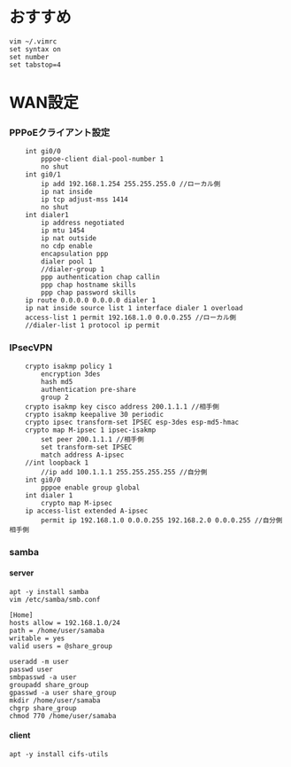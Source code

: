 # おすすめ
    vim ~/.vimrc  
    set syntax on  
    set number  
    set tabstop=4
# WAN設定
### PPPoEクライアント設定
        int gi0/0
            pppoe-client dial-pool-number 1
            no shut
        int gi0/1
            ip add 192.168.1.254 255.255.255.0 //ローカル側
            ip nat inside
            ip tcp adjust-mss 1414
            no shut
        int dialer1
            ip address negotiated
            ip mtu 1454
            ip nat outside
            no cdp enable
            encapsulation ppp
            dialer pool 1
            //dialer-group 1
            ppp authentication chap callin
            ppp chap hostname skills
            ppp chap password skills
        ip route 0.0.0.0 0.0.0.0 dialer 1
        ip nat inside source list 1 interface dialer 1 overload
        access-list 1 permit 192.168.1.0 0.0.0.255 //ローカル側
        //dialer-list 1 protocol ip permit
### IPsecVPN
        crypto isakmp policy 1
            encryption 3des
            hash md5
            authentication pre-share
            group 2
        crypto isakmp key cisco address 200.1.1.1 //相手側
        crypto isakmp keepalive 30 periodic
        crypto ipsec transform-set IPSEC esp-3des esp-md5-hmac
        crypto map M-ipsec 1 ipsec-isakmp
            set peer 200.1.1.1 //相手側
            set transform-set IPSEC
            match address A-ipsec
        //int loopback 1
            //ip add 100.1.1.1 255.255.255.255 //自分側
        int gi0/0
            pppoe enable group global
        int dialer 1
            crypto map M-ipsec
        ip access-list extended A-ipsec
            permit ip 192.168.1.0 0.0.0.255 192.168.2.0 0.0.0.255 //自分側　相手側
### samba
#### server
    apt -y install samba
    vim /etc/samba/smb.conf
    
    [Home]
    hosts allow = 192.168.1.0/24
    path = /home/user/samaba
    writable = yes
    valid users = @share_group
    
    useradd -m user
    passwd user
    smbpasswd -a user
    groupadd share_group
    gpasswd -a user share_group
    mkdir /home/user/samaba
    chgrp share_group
    chmod 770 /home/user/samaba
#### client
    apt -y install cifs-utils

